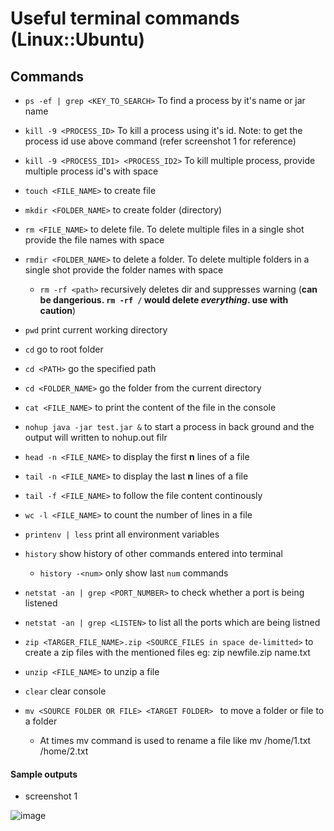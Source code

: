 # Useful terminal commands (Linux::Ubuntu)

## Commands

* `ps -ef | grep <KEY_TO_SEARCH>` To find a process by it's name or jar name

* `kill -9 <PROCESS_ID>` To kill a process using it's id. Note: to get the process id use above command (refer screenshot 1 for reference) 

* `kill -9 <PROCESS_ID1> <PROCESS_ID2>` To kill multiple process, provide multiple process id's with space

* `touch <FILE_NAME>` to create file

* `mkdir <FOLDER_NAME>` to create folder (directory)

* `rm <FILE_NAME>` to delete file. To delete multiple files in a single shot provide the file names with space

* `rmdir <FOLDER_NAME>` to delete a folder. To delete multiple folders in a single shot provide the folder names with space
  - `rm -rf <path>` recursively deletes dir and suppresses warning (**can be dangerious. `rm -rf /` would delete _everything_. use with caution**)

* `pwd` print current working directory

* `cd` go to root folder

* `cd <PATH>` go the specified path

* `cd <FOLDER_NAME>` go the folder from the current directory

* `cat <FILE_NAME>` to print the content of the file in the console

* `nohup java -jar test.jar &` to start a process in back ground and the output will written to nohup.out filr

* `head -n <FILE_NAME>` to display the first **n** lines of a file

* `tail -n <FILE_NAME>` to display the last **n** lines of a file

* `tail -f <FILE_NAME>` to follow the file content continously

* `wc -l <FILE_NAME>` to count the number of lines in a file

* `printenv | less` print all environment variables

* `history` show history of other commands entered into terminal
  - `history -<num>` only show last `num` commands

* `netstat -an | grep <PORT_NUMBER>` to check whether a port is being listened

* `netstat -an | grep <LISTEN>` to list all the ports which are being listned

* `zip <TARGER_FILE_NAME>.zip <SOURCE_FILES in space de-limitted>` to create a zip files with the mentioned files eg: zip newfile.zip name.txt

* `unzip <FILE_NAME>` to unzip a file

* `clear` clear console

* `mv <SOURCE FOLDER OR FILE> <TARGET FOLDER> ` to move a folder or file to a folder
  - At times mv command is used to rename a file like mv /home/1.txt /home/2.txt


#### Sample outputs
* screenshot 1

![image](https://user-images.githubusercontent.com/22836306/150583491-83de7027-31ea-4869-b357-9b52c02578c7.png)

